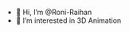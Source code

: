 - 👋 Hi, I’m @Roni-Raihan
- 👀 I’m interested in 3D Animation

<!---
Roni-Raihan/Roni-Raihan is a ✨ special ✨ repository because its `README.md` (this file) appears on your GitHub profile.
You can click the Preview link to take a look at your changes.
--->
